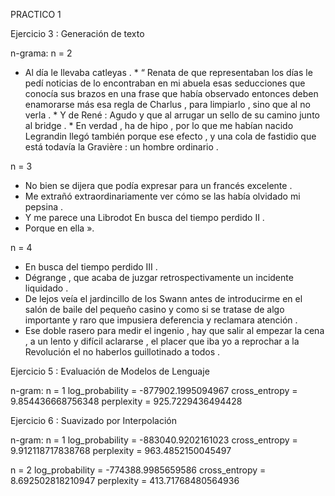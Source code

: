 PRACTICO 1

Ejercicio 3 : Generación de texto

n-grama:
n = 2 
* Al día le llevaba catleyas . * “ Renata de que representaban los días le pedí noticias de lo encontraban en mi abuela esas seducciones que conocía sus brazos en una frase que había observado entonces deben enamorarse más esa regla de Charlus , para limpiarlo , sino que al no verla . * Y de René : Agudo y que al arrugar un sello de su camino junto al bridge . * En verdad , ha de hipo , por lo que me habían nacido Legrandin llegó también porque ese efecto , y una cola de fastidio que está todavía la Gravière : un hombre ordinario .

n = 3
* No bien se dijera que podía expresar para un francés excelente .
* Me extrañó extraordinariamente ver cómo se las había olvidado mi pepsina .
* Y me parece una Librodot En busca del tiempo perdido II .
* Porque en ella ».

n = 4
* En busca del tiempo perdido III .
* Dégrange , que acaba de juzgar retrospectivamente un incidente liquidado .
* De lejos veía el jardincillo de los Swann antes de introducirme en el salón de baile del pequeño casino y como si se tratase de algo importante y raro que impusiera deferencia y reclamara atención .
* Ese doble rasero para medir el ingenio , hay que salir al empezar la cena , a un lento y difícil aclararse , el placer que iba yo a reprochar a la Revolución el no haberlos guillotinado a todos .


Ejercicio 5 : Evaluación de Modelos de Lenguaje

n-gram: 
n = 1 log_probability = -877902.1995094967 cross_entropy = 9.854436668756348 perplexity = 925.7229436494428


Ejercicio 6 : Suavizado por Interpolación

n-gram: 
n = 1 log_probability = -883040.9202161023 cross_entropy = 9.912118717838768 perplexity = 963.4852150045497

n = 2
log_probability = -774388.9985659586
cross_entropy = 8.692502818210947
perplexity = 413.71768480564936

